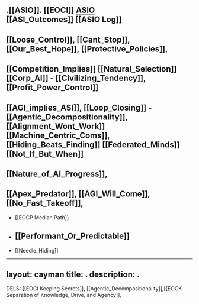.[[ASIO]].   [[EOCI]]    [ASIO](https://oblinger.github.io/ASIO/ASI_Outcomes/)  
  [[ASI_Outcomes]] 
  [[ASIO Log]] 
   -
  [[Loose_Control]],
  [[Cant_Stop]],
  [[Our_Best_Hope]],
  [[Protective_Policies]],
  -
  [[Competition_Implies]] 
  [[Natural_Selection]] 
  [[Corp_AI]] -
  [[Civilizing_Tendency]],
  [[Profit_Power_Control]] 
  -
  [[AGI_implies_ASI]],
  [[Loop_Closing]] -
  [[Agentic_Decompositionality]],
  [[Alignment_Wont_Work]]
  [[Machine_Centric_Coms]],
  [[Hiding_Beats_Finding]] 
  [[Federated_Minds]] 
  [[Not_If_But_When]] 
  -
  [[Nature_of_AI_Progress]],
  -
  [[Apex_Predator]],
  [[AGI_Will_Come]],
  [[No_Fast_Takeoff]],
  -


- [[EOCP Median Path]] 
- [[Performant_Or_Predictable]] 
  -
- [[Needle_Hiding]] 





---
layout: cayman
title: .
description: .
---




































































































































  DELS: [[EOCI Keeping Secrets]], [[Agentic_Decompositionality]],[[EOCK Separation of Knowledge, Drive, and Agency]], 









































































































































































